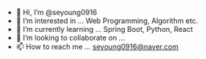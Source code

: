 - 👋 Hi, I’m @seyoung0916
- 👀 I’m interested in ... Web Programming, Algorithm etc.
- 🌱 I’m currently learning ... Spring Boot, Python, React
- 💞️ I’m looking to collaborate on ...
- 📫 How to reach me ... seyoung0916@naver.com

<!---
seyoung0916/seyoung0916 is a ✨ special ✨ repository because its `README.md` (this file) appears on your GitHub profile.
You can click the Preview link to take a look at your changes.
--->
